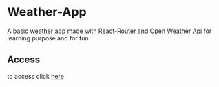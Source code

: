 # Weather-App

A basic weather app made with [React-Router](https://reactrouter.com/en/main) and [Open Weather Api](https://openweathermap.org/) for learning purpose and for fun

## Access

to access click [here](https://samuel-alves21.github.io/weather-app/)
